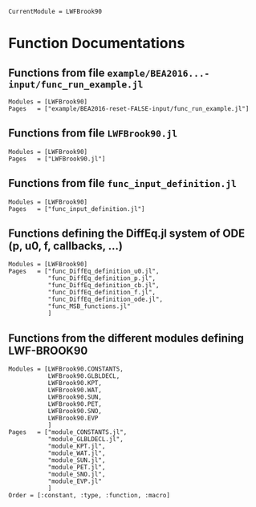 ```@meta
CurrentModule = LWFBrook90
```

# Function Documentations

## Functions from file `example/BEA2016...-input/func_run_example.jl`
```@autodocs
Modules = [LWFBrook90]
Pages   = ["example/BEA2016-reset-FALSE-input/func_run_example.jl"]
```

## Functions from file `LWFBrook90.jl`
```@autodocs
Modules = [LWFBrook90]
Pages   = ["LWFBrook90.jl"]
```

## Functions from file `func_input_definition.jl`
```@autodocs
Modules = [LWFBrook90]
Pages   = ["func_input_definition.jl"]
```

## Functions defining the DiffEq.jl system of ODE (p, u0, f, callbacks, ...)
```@autodocs
Modules = [LWFBrook90]
Pages   = ["func_DiffEq_definition_u0.jl",
           "func_DiffEq_definition_p.jl",
           "func_DiffEq_definition_cb.jl",
           "func_DiffEq_definition_f.jl",
           "func_DiffEq_definition_ode.jl",
           "func_MSB_functions.jl"
           ]
```

## Functions from the different modules defining LWF-BROOK90
```@autodocs
Modules = [LWFBrook90.CONSTANTS,
           LWFBrook90.GLBLDECL,
           LWFBrook90.KPT,
           LWFBrook90.WAT,
           LWFBrook90.SUN,
           LWFBrook90.PET,
           LWFBrook90.SNO,
           LWFBrook90.EVP
           ]
Pages   = ["module_CONSTANTS.jl",
           "module_GLBLDECL.jl",
           "module_KPT.jl",
           "module_WAT.jl",
           "module_SUN.jl",
           "module_PET.jl",
           "module_SNO.jl",
           "module_EVP.jl"
           ]
Order = [:constant, :type, :function, :macro]
```